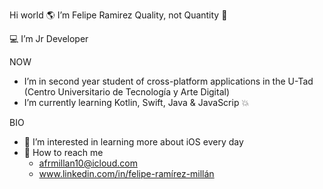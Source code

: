 Hi world 🌎
I’m Felipe Ramirez
Quality, not Quantity 🎴

💻 I’m Jr Developer

NOW
- I’m in second year student of cross-platform applications in the U-Tad (Centro Universitario de Tecnología y Arte Digital)
- I’m currently learning Kotlin, Swift, Java & JavaScrip 💥

BIO
- 👀 I’m interested in learning more about iOS every day
- 📩 How to reach me
     - afrmillan10@icloud.com
     - www.linkedin.com/in/felipe-ramírez-millán
<!---
Mc-Ramirez/Mc-Ramirez is a ✨ special ✨ repository because its `README.md` (this file) appears on your GitHub profile.
You can click the Preview link to take a look at your changes.
--->
